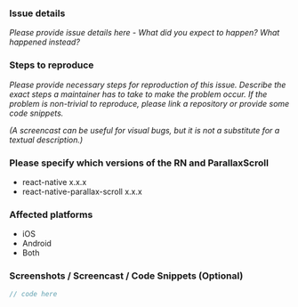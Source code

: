 ### Issue details

_Please provide issue details here - What did you expect to happen? What happened instead?_ 

### Steps to reproduce

_Please provide necessary steps for reproduction of this issue. Describe the exact steps a maintainer has to take to make the problem occur. If the problem is non-trivial to reproduce, please link a repository or provide some code snippets._

_(A screencast can be useful for visual bugs, but it is not a substitute for a textual description.)_

### Please specify which versions of the RN and ParallaxScroll

- react-native x.x.x
- react-native-parallax-scroll x.x.x

### Affected platforms 

- iOS
- Android
- Both

### Screenshots / Screencast / Code Snippets (Optional)

```js
// code here
```

